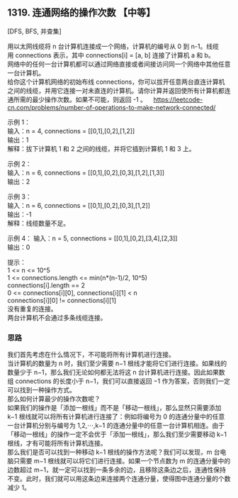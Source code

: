 ## 1319. 连通网络的操作次数 【中等】     
[DFS, BFS, 并查集]     

用以太网线缆将 n 台计算机连接成一个网络，计算机的编号从 0 到 n-1。线缆用 connections 表示，其中 connections[i] = [a, b] 连接了计算机 a 和 b。     
网络中的任何一台计算机都可以通过网络直接或者间接访问同一个网络中其他任意一台计算机。        
给你这个计算机网络的初始布线 connections，你可以拔开任意两台直连计算机之间的线缆，并用它连接一对未直连的计算机。请你计算并返回使所有计算机都连通所需的最少操作次数。如果不可能，则返回 -1 。     
https://leetcode-cn.com/problems/number-of-operations-to-make-network-connected/   

示例 1：    
输入：n = 4, connections = [[0,1],[0,2],[1,2]]   
输出：1    
解释：拔下计算机 1 和 2 之间的线缆，并将它插到计算机 1 和 3 上。    

示例 2：    
输入：n = 6, connections = [[0,1],[0,2],[0,3],[1,2],[1,3]]    
输出：2    

示例 3：   
输入：n = 6, connections = [[0,1],[0,2],[0,3],[1,2]]   
输出：-1   
解释：线缆数量不足。    

示例 4：
输入：n = 5, connections = [[0,1],[0,2],[3,4],[2,3]]    
输出：0    

提示：   
1 <= n <= 10^5   
1 <= connections.length <= min(n*(n-1)/2, 10^5)   
connections[i].length == 2   
0 <= connections[i][0], connections[i][1] < n   
connections[i][0] != connections[i][1]   
没有重复的连接。   
两台计算机不会通过多条线缆连接。    

### 思路    
我们首先考虑在什么情况下，不可能将所有计算机进行连接。      
当计算机的数量为 n 时，我们至少需要 n−1 根线才能将它们进行连接。如果线的数量少于 n−1，那么我们无论如何都无法将这 n 台计算机进行连接。因此如果数组 connections 的长度小于 n−1，我们可以直接返回 −1 作为答案，否则我们一定可以找到一种操作方式。     
那么如何计算最少的操作次数呢？      
如果我们的操作是「添加一根线」而不是「移动一根线」，那么显然只需要添加 k−1 根线就可以将所有计算机进行连接了：例如将编号为 0 的连通分量中的任意一台计算机分别与编号为 1,2,⋯,k−1 的连通分量中的任意一台计算机相连。由于「移动一根线」的操作一定不会优于「添加一根线」，那么我们至少需要移动 k−1 根线，才有可能将所有计算机连接。      
那么我们是否可以找到一种移动 k−1 根线的操作方法呢？我们可以发现，m 台电脑只需要 m−1 根线就可以将它们进行连接。如果一个节点数为 m 的连通分量中的边数超过 m−1，就一定可以找到一条多余的边，且移除这条边之后，连通性保持不变。此时，我们就可以用这条边来连接两个连通分量，使得图中连通分量的个数减少 1。    



































